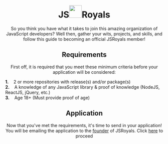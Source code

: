 <h1 align="center">JS<img src="https://avatars.githubusercontent.com/u/109771956?s=200&v=4" height=40>Royals</h1>

<p align="center">So you think you have what it takes to join this amazing organization of JavaScript developers? Well then, gather your wits, projects, and skills, and follow this guide to becoming an official JSRoyals member!</p>

<h2 align="center">Requirements</h2>
<p align="center">First off, it is required that you meet these minimum criteria before your application will be considered:</p>
<strong>1.</strong>&nbsp;&nbsp;&nbsp; 2 or more repositories with release(s) and/or package(s)<br>
<strong>2.</strong>&nbsp;&nbsp;&nbsp; A knowledge of any JavaScript library & proof of knowledge (NodeJS, ReactJS, jQuery, etc.)<br>
<strong>3.</strong>&nbsp;&nbsp;&nbsp; Age 18+ (Must provide proof of age)

<h2 align="center">Application</h2>
<p align="center">Now that you've met the requirements, it's time to send in your application! You will be emailing the application to the <a href="https://github.com/xJustJqy">founder</a> of JSRoyals. Click <a href="mailto:jjmcginley04@gmail.com?subject=JSRoyals Application - USERNAME&body=Links to 2 JavaScript project repositories:%0D- %0D- %0D%0DWhat libraries do you know:%0D- %0D%0DAge, Name, and proof of identity: (This will NEVER be shared)%0D">here</a> to proceed</p>
